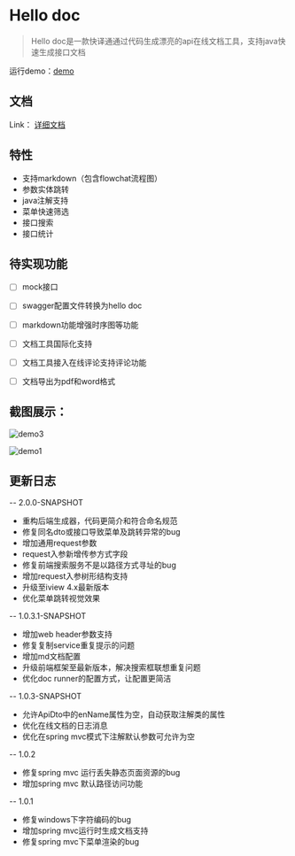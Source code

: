 
# Hello doc


> Hello doc是一款快译通通过代码生成漂亮的api在线文档工具，支持java快速生成接口文档

运行demo：[demo](https://yoqu.gitee.io/hello-doc-demo)

## 文档

Link： [详细文档](https://yoqu.gitee.io/hello-doc/#/guide)


## 特性
* 支持markdown（包含flowchat流程图）
* 参数实体跳转
* java注解支持
* 菜单快速筛选
* 接口搜索
* 接口统计

## 待实现功能
- [ ] mock接口
- [ ] swagger配置文件转换为hello doc
- [ ] markdown功能增强时序图等功能
- [ ] 文档工具国际化支持
- [ ] 文档工具接入在线评论支持评论功能
- [ ] 文档导出为pdf和word格式



## 截图展示：

![demo3](docs/images/demo3.png)

![demo1](docs/images/demo1.png)


## 更新日志

-- 2.0.0-SNAPSHOT
* 重构后端生成器，代码更简介和符合命名规范
* 修复同名dto或接口导致菜单及跳转异常的bug
* 增加通用request参数
* request入参新增传参方式字段
* 修复前端搜索服务不是以路径方式寻址的bug
* 增加request入参树形结构支持
* 升级至iview 4.x最新版本
* 优化菜单跳转视觉效果



-- 1.0.3.1-SNAPSHOT

* 增加web header参数支持
* 修复复制service重复提示的问题
* 增加md文档配置
* 升级前端框架至最新版本，解决搜索框联想重复问题
* 优化doc runner的配置方式，让配置更简洁

-- 1.0.3-SNAPSHOT

* 允许ApiDto中的enName属性为空，自动获取注解类的属性
* 优化在线文档的日志消息
* 优化在spring mvc模式下注解默认参数可允许为空

-- 1.0.2

* 修复spring mvc 运行丢失静态页面资源的bug
* 增加spring mvc 默认路径访问功能

-- 1.0.1

* 修复windows下字符编码的bug
* 增加spring mvc运行时生成文档支持
* 修复spring mvc下菜单渲染的bug
